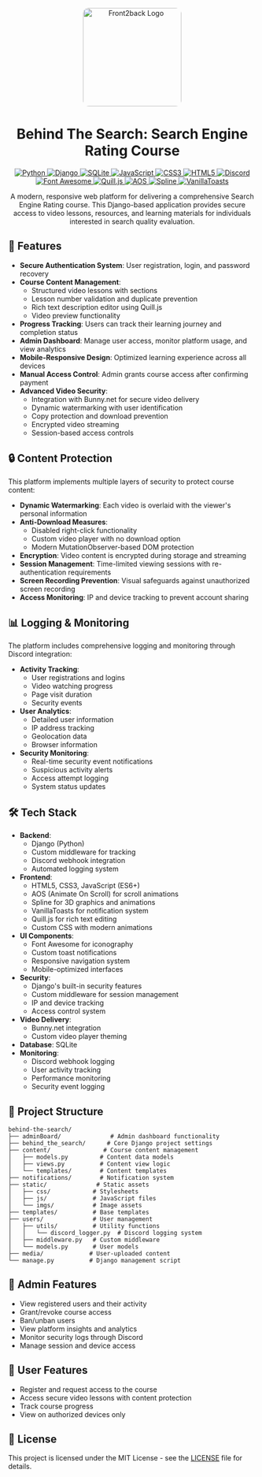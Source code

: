 <p align="center">
  <a href="https://front2back.dev">
   <img src="https://i.postimg.cc/1XvRJc27/front2back.png" alt="Front2back Logo" style="border-radius: 12px;" width="200" height="200">
  </a>
</p>

<h1 align="center">Behind The Search: Search Engine Rating Course</h1>

<p align="center">
  <a href="https://www.python.org">
    <img src="https://img.shields.io/badge/Python-3776AB?style=for-the-badge&logo=python&logoColor=white" alt="Python">
  </a>
  <a href="https://www.djangoproject.com">
    <img src="https://img.shields.io/badge/Django-092E20?style=for-the-badge&logo=django&logoColor=white" alt="Django">
  </a>
  <a href="https://www.sqlite.org">
    <img src="https://img.shields.io/badge/SQLite-003B57?style=for-the-badge&logo=sqlite&logoColor=white" alt="SQLite">
  </a>
  <a href="https://developer.mozilla.org/en-US/docs/Web/JavaScript">
    <img src="https://img.shields.io/badge/JavaScript-F7DF1E?style=for-the-badge&logo=javascript&logoColor=black" alt="JavaScript">
  </a>
  <a href="https://www.w3.org/Style/CSS">
    <img src="https://img.shields.io/badge/CSS3-1572B6?style=for-the-badge&logo=css3&logoColor=white" alt="CSS3">
  </a>
  <a href="https://html.spec.whatwg.org">
    <img src="https://img.shields.io/badge/HTML5-E34F26?style=for-the-badge&logo=html5&logoColor=white" alt="HTML5">
  </a>
  <a href="https://discord.com/developers/docs/intro">
    <img src="https://img.shields.io/badge/Discord-5865F2?style=for-the-badge&logo=discord&logoColor=white" alt="Discord">
  </a>
  <a href="https://fontawesome.com">
    <img src="https://img.shields.io/badge/Font_Awesome-339AF0?style=for-the-badge&logo=fontawesome&logoColor=white" alt="Font Awesome">
  </a>
  <a href="https://quilljs.com">
    <img src="https://img.shields.io/badge/Quill.js-52B0E7?style=for-the-badge&logo=quill&logoColor=white" alt="Quill.js">
  </a>
  <a href="https://michalsnik.github.io/aos/">
    <img src="https://img.shields.io/badge/AOS-FF69B4?style=for-the-badge&logo=data:image/svg+xml;base64,PHN2ZyB4bWxucz0iaHR0cDovL3d3dy53My5vcmcvMjAwMC9zdmciIHZpZXdCb3g9IjAgMCAyNCAyNCI+PHBhdGggZmlsbD0id2hpdGUiIGQ9Ik0xMiAyTDEgMjFoMjJMMTIgMnptMCAxNi4zTDUuNyAyMGgxMi42TDEyIDE4LjN6Ii8+PC9zdmc+" alt="AOS">
  </a>
  <a href="https://spline.design">
    <img src="https://img.shields.io/badge/Spline-FF6B6B?style=for-the-badge&logo=data:image/svg+xml;base64,PHN2ZyB4bWxucz0iaHR0cDovL3d3dy53My5vcmcvMjAwMC9zdmciIHZpZXdCb3g9IjAgMCAyNCAyNCI+PHBhdGggZmlsbD0id2hpdGUiIGQ9Ik0xMiAyTDIgN3YxMGwyMCAxMFYyeiIvPjwvc3ZnPg==" alt="Spline">
  </a>
  <a href="https://github.com/AlexKvazos/VanillaToasts">
    <img src="https://img.shields.io/badge/VanillaToasts-FFA500?style=for-the-badge&logo=javascript&logoColor=white" alt="VanillaToasts">
  </a>
</p>

<p align="center">A modern, responsive web platform for delivering a comprehensive Search Engine Rating course. This Django-based application provides secure access to video lessons, resources, and learning materials for individuals interested in search quality evaluation.</p>

## 🌟 Features

- **Secure Authentication System**: User registration, login, and password recovery
- **Course Content Management**: 
  - Structured video lessons with sections
  - Lesson number validation and duplicate prevention
  - Rich text description editor using Quill.js
  - Video preview functionality
- **Progress Tracking**: Users can track their learning journey and completion status
- **Admin Dashboard**: Manage user access, monitor platform usage, and view analytics
- **Mobile-Responsive Design**: Optimized learning experience across all devices
- **Manual Access Control**: Admin grants course access after confirming payment
- **Advanced Video Security**:
  - Integration with Bunny.net for secure video delivery
  - Dynamic watermarking with user identification
  - Copy protection and download prevention
  - Encrypted video streaming
  - Session-based access controls

## 🔒 Content Protection

This platform implements multiple layers of security to protect course content:

- **Dynamic Watermarking**: Each video is overlaid with the viewer's personal information
- **Anti-Download Measures**: 
  - Disabled right-click functionality
  - Custom video player with no download option
  - Modern MutationObserver-based DOM protection
- **Encryption**: Video content is encrypted during storage and streaming
- **Session Management**: Time-limited viewing sessions with re-authentication requirements
- **Screen Recording Prevention**: Visual safeguards against unauthorized screen recording
- **Access Monitoring**: IP and device tracking to prevent account sharing

## 📊 Logging & Monitoring

The platform includes comprehensive logging and monitoring through Discord integration:

- **Activity Tracking**:
  - User registrations and logins
  - Video watching progress
  - Page visit duration
  - Security events
- **User Analytics**:
  - Detailed user information
  - IP address tracking
  - Geolocation data
  - Browser information
- **Security Monitoring**:
  - Real-time security event notifications
  - Suspicious activity alerts
  - Access attempt logging
  - System status updates

## 🛠️ Tech Stack

- **Backend**: 
  - Django (Python)
  - Custom middleware for tracking
  - Discord webhook integration
  - Automated logging system
- **Frontend**: 
  - HTML5, CSS3, JavaScript (ES6+)
  - AOS (Animate On Scroll) for scroll animations
  - Spline for 3D graphics and animations
  - VanillaToasts for notification system
  - Quill.js for rich text editing
  - Custom CSS with modern animations
- **UI Components**:
  - Font Awesome for iconography
  - Custom toast notifications
  - Responsive navigation system
  - Mobile-optimized interfaces
- **Security**:
  - Django's built-in security features
  - Custom middleware for session management
  - IP and device tracking
  - Access control system
- **Video Delivery**: 
  - Bunny.net integration
  - Custom video player theming
- **Database**: SQLite
- **Monitoring**:
  - Discord webhook logging
  - User activity tracking
  - Performance monitoring
  - Security event logging

## 📂 Project Structure

```
behind-the-search/
├── adminBoard/              # Admin dashboard functionality
├── behind_the_search/      # Core Django project settings
├── content/               # Course content management
│   ├── models.py         # Content data models
│   ├── views.py          # Content view logic
│   └── templates/        # Content templates
├── notifications/        # Notification system
├── static/              # Static assets
│   ├── css/            # Stylesheets
│   ├── js/             # JavaScript files
│   └── imgs/           # Image assets
├── templates/          # Base templates
├── users/              # User management
│   ├── utils/          # Utility functions
│   │   └── discord_logger.py  # Discord logging system
│   ├── middleware.py   # Custom middleware
│   └── models.py       # User models
├── media/             # User-uploaded content
└── manage.py          # Django management script
```

## 👥 Admin Features

- View registered users and their activity
- Grant/revoke course access
- Ban/unban users
- View platform insights and analytics
- Monitor security logs through Discord
- Manage session and device access

## 👤 User Features

- Register and request access to the course
- Access secure video lessons with content protection
- Track course progress
- View on authorized devices only

## 📝 License

This project is licensed under the MIT License - see the [LICENSE](LICENSE) file for details.
